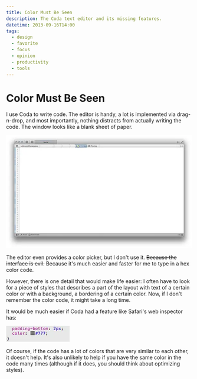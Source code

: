 ```yaml
---
title: Color Must Be Seen
description: The Coda text editor and its missing features.
datetime: 2013-09-16T14:00
tags:
  - design
  - favorite
  - focus
  - opinion
  - productivity
  - tools
---
```


# Color Must Be Seen

I use Coda to write code. The editor is handy, a lot is implemented via drag-n-drop, and most importantly, nothing distracts from actually writing the code. The window looks like a blank sheet of paper.

![Code editor, looks like a white paper](./coda.webp)

The editor even provides a color picker, but I don't use it. ~~Because the interface is evil.~~ Because it's much easier and faster for me to type in a hex color code.

However, there is one detail that would make life easier: I often have to look for a piece of styles that describes a part of the layout with text of a certain color or with a background, a bordering of a certain color. Now, if I don't remember the color code, it might take a long time.

It would be much easier if Coda had a feature like Safari's web inspector has:

![Safari shows the color itself next to the hex code](./safari.webp)

Of course, if the code has a lot of colors that are very similar to each other, it doesn't help. It's also unlikely to help if you have the same color in the code many times (although if it does, you should think about optimizing styles).
